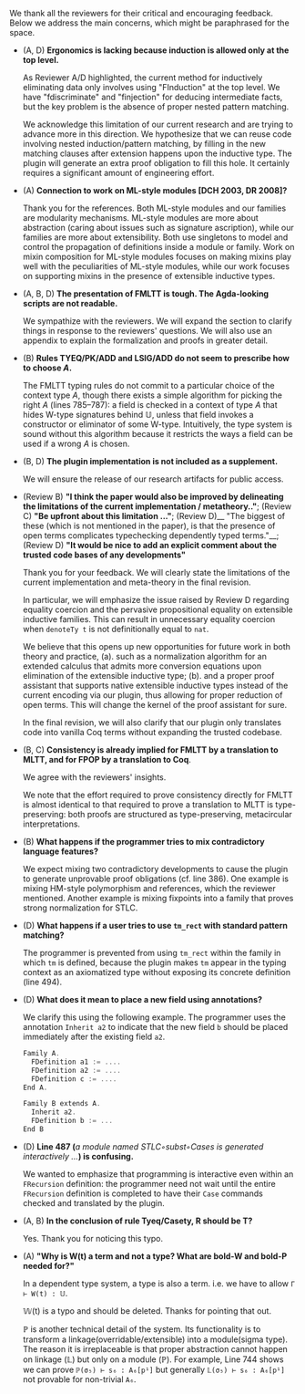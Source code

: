 We thank all the reviewers for their critical and encouraging feedback.
Below we address the main concerns, which might be paraphrased for the space.

* (A, D) **Ergonomics is lacking because induction is allowed only at the top level.**

  As Reviewer A/D highlighted, the current method for inductively eliminating data only involves using "FInduction" at the top level. We have "fdiscriminate" and "finjection" for deducing intermediate facts, but the key problem is the absence of proper nested pattern matching.

  <!-- The idea is 
      fill in the new hole once pattern matching needs to extend the clauses
      lifting nested induction to top level seems not necessary
  -->

  We acknowledge this limitation of our current research and are trying to advance more in this direction. We hypothesize that we can reuse code involving nested induction/pattern matching, by filling in the new matching clauses after extension happens upon the inductive type. The plugin will generate an extra proof obligation to fill this hole. It certainly requires a significant amount of engineering effort.



* (A) __Connection to work on ML-style modules [DCH 2003, DR 2008]?__

  Thank you for the references.
  Both ML-style modules and our families are modularity mechanisms.
  ML-style modules are more about abstraction (caring about issues such as
  signature ascription), while our families are more about extensibility.
  Both use singletons to model and control the propagation of
  definitions inside a module or family.
  Work on mixin composition for ML-style modules focuses on making 
  mixins play well with the peculiarities of ML-style modules,
  while our work focuses on supporting mixins in the presence of extensible
  inductive types.
  
  <!--
  Generally speaking, compared to ML-style modules, families focus on overridability and code inheritance. The latter can be modelled by the functor in a verbose way. Module also has a clear distinction between the implementation and its signature, while family doesn't -- a given family is usually fixed with one signature, closer to OO classes. 
  ...
  Compared to the paper [DCH 2003], their problem formulation is more mature and they gear towards real-life programming experience. For example, they aim at generativity (a feature for nominality and side effect); subtyping (happens during signature matching); and phase distinction (for compilation). Our current paper handles family in a structural style; doesn't relate different signatures at all; and we work in a full-dependent type setting where mixing static and dynamic phases is acceptable.
  ...
  In fact, for plugin development, the family is compiled into modules/functors. In meta-theory, we use sigma type as a conceptually simpler representation of modules. We also use singleton type to expose concrete type information in a family inspired by their work. So our work is heavily influenced by ML-module.
  ...
  Our module and mixin have similar semantics to that from [DCH 2003] and [DR 2008]. However, compared to their work, we mainly focus on the prospect of the extensible inductive type and (exhaustiveness checking of) the corresponding recursors. Even in the case of mixin, we consider the consequent mixin of the inductive type and recursors.
  -->


* (A, B, D) **The presentation of FMLTT is tough. The Agda-looking scripts are not readable.**

  We sympathize with the reviewers. We will expand the section to clarify things
  in response to the reviewers' questions. We will also use an appendix to
  explain the formalization and proofs in greater detail.

  <!--
  Thank you for your feedback. 
  We sympathize with this impression in Section 5, and we agree it is dense, hard to read and not giving too much inspiration to the readers.
  ...
  We plan to expand it in the main text to clarify the questions the reviewers have, and also use appendices to explain the formalization and the proof in greater detail aiming for accessibility. 
  -->

* (B) __Rules TYEQ/PK/ADD and LSIG/ADD do not seem to prescribe how to choose $A$.__

  The FMLTT typing rules do not commit to a particular choice of the context type $A$,
  though there exists a simple algorithm for picking the right $A$ (lines 785–787): a
  field is checked in a context of type $A$ that hides W-type signatures behind
  $\mathbb{U}$, unless that field invokes a constructor or eliminator of some
  W-type. Intuitively, the type system is sound without this algorithm because
  it restricts the ways a field can be used if a wrong $A$ is chosen.
  
  <!--
  In practice, this A is decided by implementation. Our plugin always choose a "default" one which is just making all inductive type into an opaque type (Line 791) and make sure other parts stay the "same".
  ...
  Taking (Line 745) Figure. 8 as an example, `σ₅` has `tm : 𝕊(W(τₜₘ))` and `A`
  has `tm : 𝕌` instead. `s` will make sure other fields stay the same type. To
  show this explicitly at the plugin level, we look at Figure 4 (Line 494)
  `Module Type STLC°tm` (corresponding to `A`), where `tm : Set` (corresponding
  to `tm : 𝕌`). With this interface `STLC°tm` we cannot pattern match any term
  of type `tm : 𝕌` thus doing abstraction successfully.
  ...
  Generally speaking, all the (extensible) inductive type will be simply
  "wrapped" by a module type only exposing the
  constructor (with no eliminators), just like how we generate `STLC°tm`.
  -->

* (B, D) __The plugin implementation is not included as a supplement.__

  We will ensure the release of our research artifacts for public access.

* (Review B) __"I think the paper would also be improved by delineating the limitations of the current implementation / metatheory.."__; (Review C) __"Be upfront about this limitation ..."__; (Review D)__ "The biggest of these (which is not mentioned in the paper), is that the presence of open terms complicates typechecking dependently typed terms."__; (Review D) __"It would be nice to add an explicit comment about the trusted code bases of any developments"__

  Thank you for your feedback. We will clearly state the limitations of the
  current implementation and meta-theory in the final revision. 
  <!-- do we want to mention overridability/pins? -->
  In particular, we will emphasize the issue raised by Review D regarding equality coercion
  and the pervasive propositional equality on extensible inductive families.
  This can result in unnecessary equality coercion when `denoteTy t` is not
  definitionally equal to `nat`.

  We believe that this opens up new opportunities for future work in both theory
  and practice, (a). such as a normalization algorithm for an extended calculus
  that admits more conversion equations upon elimination of the extensible
  inductive type; (b). and a proper proof assistant that supports native
  extensible inductive types instead of the current encoding via our plugin,
  thus allowing for proper reduction of open terms. This will change the kernel
  of the proof assistant for sure. 

  In the final revision, we will also clarify that our plugin only translates
  code into vanilla Coq terms without expanding the trusted codebase.
  

* (B, C) __Consistency is already implied for FMLTT by a translation to MLTT, and for FPOP by a translation to Coq__.

  We agree with the reviewers' insights.

  We note that the effort required to prove consistency directly for FMLTT is
  almost identical to that required to prove a translation to MLTT is
  type-preserving: both proofs are structured as type-preserving, metacircular
  interpretations.
  
  <!--
  Our main excuse for doing the proofs is that we found it more
  educational for ourselves to directly prove FMLTT consistent than doing the
  translation.
  ...
  We decided to prove consistency and canonicity directly for FMLTT, because our
  formulation of W-types, which are part of both FMLTT and our target MLTT, is
  slightly unconventional.
  We define a W-type as given by a list of pairs of types $A_i ⊢ B_i$; each pair
  corresponds to one constructor.
  The convention is to define a W-type as given by a single pair of types $A ⊢ B$.
  The conventional and unconventional Wtype can be translated
  to each other because a list is also an inductive type.
  So the conventional and unconventional Wtype can be
  translated to each other. 
  ...
  However, our translation doesn't translate this unconventional Wtype
  formulation back to the conventional one. So the target calculus after
  translation is **MLTT + this unconventional Wtype**. In that case, translation
  can only function as a guide to the plugin implementation, and
  **pedantically** is not enough to show the consistency/canonicity for FMLTT
  because, **pedantically**, target calculus is not proven to be
  consistency/canonicity.
  ...
  We agree with Reviewer B's insight -- we will get consistency/canonicity when
  we translate the unconventional Wtype into the conventional one. In fact, our consistency 
  proof is structurally identical to the  type-preservation proof for a translation to MLTT, 
  since consistency is proved via a type-preserving, metacircular interpretation.
  ...
  The reason we
  didn't choose to do so is that we expect this translation a lot more verbose
  than the current proof because of the simplicity of Wtype itself compared to
  the rich functionality provided by (fake-)Agda's Inductive Facility. We only
  use the latter when constructing the consistency/canonicity model.
  -->


* (B) __What happens if the programmer tries to mix contradictory language features?__

  We expect mixing two contradictory developments to cause the plugin to
  generate unprovable proof obligations (cf. line 386). One example is mixing
  HM-style polymorphism and references, which the reviewer mentioned. Another
  example is mixing fixpoints into a family that proves strong normalization for
  STLC.

  <!--
  We currently don't support extending STLC with polymorphism and reference, which requires extending the existent inductive family with new indices. 
  ...
  Hypothetically speaking, we can expect our plugin will generate unprovable proof obligation under mixin, hindering qeding the proposition and thus closing the family.
  ...
  Another example would be extending *a family of STLC and its termination proof* with the general recursion feature. Our plugin will generate an unprovable proof obligation inside the reducibility argument for the fixpoint feature.  
  -->


* (D) __What happens if a user tries to use `tm_rect` with standard pattern matching?__

  The programmer is prevented from using `tm_rect` within the family in which `tm` is defined,
  because the plugin makes `tm` appear in the typing context as an axiomatized
  type without exposing its concrete definition (line 494).
 

* (D) __What does it mean to place a new field using annotations?__

  We clarify this using the following example.
  The programmer uses the annotation `Inherit a2` to indicate that the new field
  `b` should be placed immediately after the existing field `a2`.

  ```C
  Family A.
    FDefinition a1 := ....
    FDefinition a2 := ....
    FDefinition c := ....
  End A.
  
  Family B extends A.
    Inherit a2.
    FDefinition b := ...
  End B
  ```

* (D) __Line 487 (__*a module named STLC◦subst◦Cases is generated interactively ...*__) is confusing.__

  We wanted to emphasize that programming is interactive even within an `FRecursion` definition:
  the programmer need not wait until the entire `FRecursion` definition is completed to have
  their `Case` commands checked and translated by the plugin.


* (A, B) __In the conclusion of rule Tyeq/Casety, R should be T?__

  Yes. Thank you for noticing this typo.

* (A) __"Why is W(t) a term and not a type? What are bold-W and bold-P needed for?"__

  In a dependent type system, a type is also a term. i.e. we have to allow `Γ ⊢ W(t) : 𝕌`. 

  𝕎(t) is a typo and should be deleted. Thanks for pointing that out.

  ℙ is another technical detail of the system. Its functionality is to transform
  a linkage(overridable/extensible) into a module(sigma type). The reason it is
  irreplaceable is that proper abstraction cannot happen on linkage (𝕃) but
  only on a module (ℙ). For example, Line 744 shows we can prove `ℙ(σ₅) ⊢ s₆ :
  A₆[p¹]` but generally `𝕃(σ₅) ⊢ s₆ : A₆[p¹]` not provable for non-trivial
  `A₆`. 

